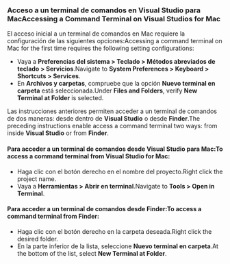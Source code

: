### <a name="accessing-a-command-terminal-on-visual-studios-for-mac"></a><span data-ttu-id="12bcb-101">Acceso a un terminal de comandos en Visual Studio para Mac</span><span class="sxs-lookup"><span data-stu-id="12bcb-101">Accessing a Command Terminal on Visual Studios for Mac</span></span>

<span data-ttu-id="12bcb-102">El acceso inicial a un terminal de comandos en Mac requiere la configuración de las siguientes opciones:</span><span class="sxs-lookup"><span data-stu-id="12bcb-102">Accessing a command terminal on Mac for the first time requires the following setting configurations:</span></span>

* <span data-ttu-id="12bcb-103">Vaya a **Preferencias del sistema > Teclado > Métodos abreviados de teclado > Servicios**.</span><span class="sxs-lookup"><span data-stu-id="12bcb-103">Navigate to **System Preferences > Keyboard > Shortcuts > Services**.</span></span>
* <span data-ttu-id="12bcb-104">En **Archivos y carpetas**, compruebe que la opción **Nuevo terminal en carpeta** está seleccionada.</span><span class="sxs-lookup"><span data-stu-id="12bcb-104">Under **Files and Folders**, verify **New Terminal at Folder** is selected.</span></span>

<span data-ttu-id="12bcb-105">Las instrucciones anteriores permiten acceder a un terminal de comandos de dos maneras: desde dentro de **Visual Studio** o desde **Finder**.</span><span class="sxs-lookup"><span data-stu-id="12bcb-105">The preceding instructions enable access a command terminal two ways: from inside **Visual Studio** or from **Finder**.</span></span> 

#### <a name="to-access-a-command-terminal-from-visual-studio-for-mac"></a><span data-ttu-id="12bcb-106">Para acceder a un terminal de comandos desde Visual Studio para Mac:</span><span class="sxs-lookup"><span data-stu-id="12bcb-106">To access a command terminal from Visual Studio for Mac:</span></span>

* <span data-ttu-id="12bcb-107">Haga clic con el botón derecho en el nombre del proyecto.</span><span class="sxs-lookup"><span data-stu-id="12bcb-107">Right click the project name.</span></span>
* <span data-ttu-id="12bcb-108">Vaya a **Herramientas > Abrir en terminal**.</span><span class="sxs-lookup"><span data-stu-id="12bcb-108">Navigate to **Tools > Open in Terminal**.</span></span>

#### <a name="to-access-a-command-terminal-from-finder"></a><span data-ttu-id="12bcb-109">Para acceder a un terminal de comandos desde Finder:</span><span class="sxs-lookup"><span data-stu-id="12bcb-109">To access a command terminal from Finder:</span></span>

* <span data-ttu-id="12bcb-110">Haga clic con el botón derecho en la carpeta deseada.</span><span class="sxs-lookup"><span data-stu-id="12bcb-110">Right click the desired folder.</span></span>
* <span data-ttu-id="12bcb-111">En la parte inferior de la lista, seleccione **Nuevo terminal en carpeta**.</span><span class="sxs-lookup"><span data-stu-id="12bcb-111">At the bottom of the list, select **New Terminal at Folder**.</span></span>
